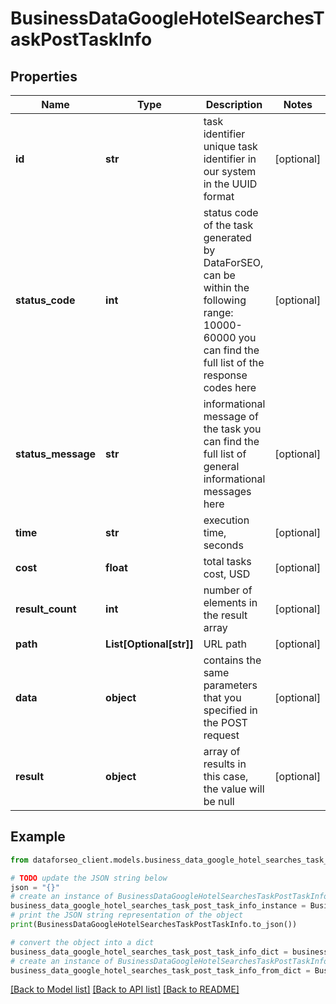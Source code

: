 # BusinessDataGoogleHotelSearchesTaskPostTaskInfo


## Properties

Name | Type | Description | Notes
------------ | ------------- | ------------- | -------------
**id** | **str** | task identifier unique task identifier in our system in the UUID format | [optional] 
**status_code** | **int** | status code of the task generated by DataForSEO, can be within the following range: 10000-60000 you can find the full list of the response codes here | [optional] 
**status_message** | **str** | informational message of the task you can find the full list of general informational messages here | [optional] 
**time** | **str** | execution time, seconds | [optional] 
**cost** | **float** | total tasks cost, USD | [optional] 
**result_count** | **int** | number of elements in the result array | [optional] 
**path** | **List[Optional[str]]** | URL path | [optional] 
**data** | **object** | contains the same parameters that you specified in the POST request | [optional] 
**result** | **object** | array of results in this case, the value will be null | [optional] 

## Example

```python
from dataforseo_client.models.business_data_google_hotel_searches_task_post_task_info import BusinessDataGoogleHotelSearchesTaskPostTaskInfo

# TODO update the JSON string below
json = "{}"
# create an instance of BusinessDataGoogleHotelSearchesTaskPostTaskInfo from a JSON string
business_data_google_hotel_searches_task_post_task_info_instance = BusinessDataGoogleHotelSearchesTaskPostTaskInfo.from_json(json)
# print the JSON string representation of the object
print(BusinessDataGoogleHotelSearchesTaskPostTaskInfo.to_json())

# convert the object into a dict
business_data_google_hotel_searches_task_post_task_info_dict = business_data_google_hotel_searches_task_post_task_info_instance.to_dict()
# create an instance of BusinessDataGoogleHotelSearchesTaskPostTaskInfo from a dict
business_data_google_hotel_searches_task_post_task_info_from_dict = BusinessDataGoogleHotelSearchesTaskPostTaskInfo.from_dict(business_data_google_hotel_searches_task_post_task_info_dict)
```
[[Back to Model list]](../README.md#documentation-for-models) [[Back to API list]](../README.md#documentation-for-api-endpoints) [[Back to README]](../README.md)


